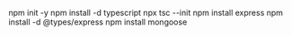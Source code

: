 npm init -y 
npm install -d typescript
npx tsc --init
npm install express
npm install -d @types/express
npm install mongoose

